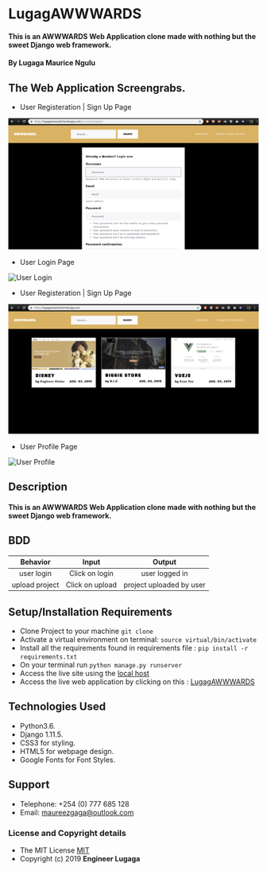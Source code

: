 # LugagAWWWARDS

#### This is an AWWWARDS Web Application clone made with nothing but the sweet Django web framework.

#### By **Lugaga Maurice Ngulu**

## The Web Application Screengrabs.

* User Registeration | Sign Up Page

![User Sign Up](media/lugagawwwards-web-app-screen-grabs/sign-up.PNG)

* User Login Page

![User Login](media/lugagawwwards-web-app-screen-grabs/login.PNG)

* User Registeration | Sign Up Page

![Home Page](media/lugagawwwards-web-app-screen-grabs/home-page.PNG)

* User Profile Page

![User Profile](media/lugagawwwards-web-app-screen-grabs/user-profile.PNG)

## Description

#### This is an AWWWARDS Web Application clone made with nothing but the sweet Django web framework.

## BDD

| Behavior | Input  | Output |
| :-------------: | :-------------: | :-------------: |
| user login | Click on login | user logged in |
| upload project | Click on upload  | project uploaded by user |


## Setup/Installation Requirements

* Clone Project to your machine `git clone `
* Activate a virtual environment on terminal: `source virtual/bin/activate`
* Install all the requirements found in requirements file : `pip install -r requirements.txt`
* On your terminal run `python manage.py runserver`
* Access the live site using the [local host]()
* Access the live web application by clicking on this : [LugagAWWWARDS](https://lugagawwwards.herokuapp.com/)

## Technologies Used

* Python3.6.
* Django 1.11.5.
* CSS3 for styling.
* HTML5 for webpage design.
* Google Fonts for Font Styles.

## Support

* Telephone: +254 (0) 777 685 128
* Email: maureezgaga@outlook.com

### License and Copyright details

* The MIT License [MIT]()
* Copyright (c) 2019 **Engineer Lugaga**




